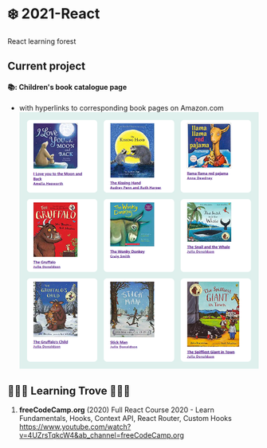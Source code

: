 # ❄️ 2021-React
React learning forest

## Current project
#### 📚: Children's book catalogue page 
- with hyperlinks to corresponding book pages on Amazon.com
![Children's book catalogue in the making](https://github.com/Coding-Forest/2021-React/blob/main/0%20images/Book%20catalogue%201.png)


## 🌳🌳🌳 Learning Trove 🌳🌳🌳
1) **freeCodeCamp.org** (2020) Full React Course 2020 - Learn Fundamentals, Hooks, Context API, React Router, Custom Hooks 
  https://www.youtube.com/watch?v=4UZrsTqkcW4&ab_channel=freeCodeCamp.org
